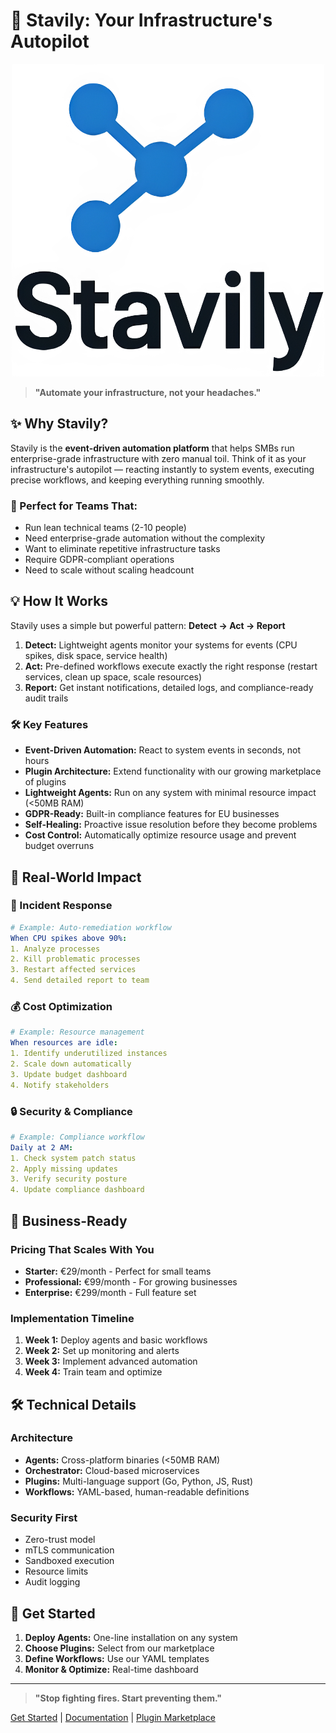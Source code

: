 # 🚀 Stavily: Your Infrastructure's Autopilot

<p align="center"><a href="https://github.com/Stavily/" target="_blank" rel="noopener noreferrer"><img src="images/logo_nobg_big.png?raw=true" alt="stavily logo" width="500" height="500"></a></p>

> **"Automate your infrastructure, not your headaches."**

## ✨ Why Stavily?

Stavily is the **event-driven automation platform** that helps SMBs run enterprise-grade infrastructure with zero manual toil. Think of it as your infrastructure's autopilot — reacting instantly to system events, executing precise workflows, and keeping everything running smoothly.

### 🎯 Perfect for Teams That:
- Run lean technical teams (2-10 people)
- Need enterprise-grade automation without the complexity
- Want to eliminate repetitive infrastructure tasks
- Require GDPR-compliant operations
- Need to scale without scaling headcount

## 💡 How It Works

Stavily uses a simple but powerful pattern: **Detect → Act → Report**

1. **Detect:** Lightweight agents monitor your systems for events (CPU spikes, disk space, service health)
2. **Act:** Pre-defined workflows execute exactly the right response (restart services, clean up space, scale resources)
3. **Report:** Get instant notifications, detailed logs, and compliance-ready audit trails

### 🛠️ Key Features

- **Event-Driven Automation:** React to system events in seconds, not hours
- **Plugin Architecture:** Extend functionality with our growing marketplace of plugins
- **Lightweight Agents:** Run on any system with minimal resource impact (<50MB RAM)
- **GDPR-Ready:** Built-in compliance features for EU businesses
- **Self-Healing:** Proactive issue resolution before they become problems
- **Cost Control:** Automatically optimize resource usage and prevent budget overruns

## 🎯 Real-World Impact

### 🚨 Incident Response
```yaml
# Example: Auto-remediation workflow
When CPU spikes above 90%:
1. Analyze processes
2. Kill problematic processes
3. Restart affected services
4. Send detailed report to team
```

### 💰 Cost Optimization
```yaml
# Example: Resource management
When resources are idle:
1. Identify underutilized instances
2. Scale down automatically
3. Update budget dashboard
4. Notify stakeholders
```

### 🔒 Security & Compliance
```yaml
# Example: Compliance workflow
Daily at 2 AM:
1. Check system patch status
2. Apply missing updates
3. Verify security posture
4. Update compliance dashboard
```

## 🏢 Business-Ready

### Pricing That Scales With You
- **Starter:** €29/month - Perfect for small teams
- **Professional:** €99/month - For growing businesses
- **Enterprise:** €299/month - Full feature set

### Implementation Timeline
1. **Week 1:** Deploy agents and basic workflows
2. **Week 2:** Set up monitoring and alerts
3. **Week 3:** Implement advanced automation
4. **Week 4:** Train team and optimize

## 🛠️ Technical Details

### Architecture
- **Agents:** Cross-platform binaries (<50MB RAM)
- **Orchestrator:** Cloud-based microservices
- **Plugins:** Multi-language support (Go, Python, JS, Rust)
- **Workflows:** YAML-based, human-readable definitions

### Security First
- Zero-trust model
- mTLS communication
- Sandboxed execution
- Resource limits
- Audit logging

## 🚀 Get Started

1. **Deploy Agents:** One-line installation on any system
2. **Choose Plugins:** Select from our marketplace
3. **Define Workflows:** Use our YAML templates
4. **Monitor & Optimize:** Real-time dashboard

---

> **"Stop fighting fires. Start preventing them."**

[Get Started](https://stavily.com/signup) | [Documentation](https://docs.stavily.com) | [Plugin Marketplace](https://plugins.stavily.com) 
